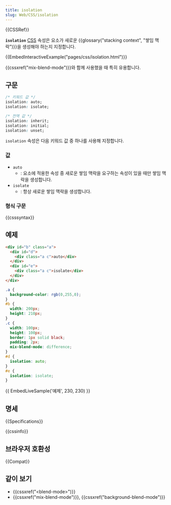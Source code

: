 ```yaml
---
title: isolation
slug: Web/CSS/isolation
---
```


{{CSSRef}}

**`isolation`** [CSS](/ko/docs/Web/CSS) 속성은 요소가 새로운 {{glossary("stacking context", "쌓임 맥락")}}을 생성해야 하는지 지정합니다.

{{EmbedInteractiveExample("pages/css/isolation.html")}}

{{cssxref("mix-blend-mode")}}와 함께 사용했을 때 특히 유용합니다.

## 구문

```css
/* 키워드 값 */
isolation: auto;
isolation: isolate;

/* 전역 값 */
isolation: inherit;
isolation: initial;
isolation: unset;
```

`isolation` 속성은 다음 키워드 값 중 하나를 사용해 지정합니다.

### 값

- `auto`
  - : 요소에 적용한 속성 중 새로운 쌓임 맥락을 요구하는 속성이 있을 때만 쌓임 맥락을 생성합니다.
- `isolate`
  - : 항상 새로운 쌓임 맥락을 생성합니다.

### 형식 구문

{{csssyntax}}

## 예제

```html
<div id="b" class="a">
  <div id="d">
    <div class="a c">auto</div>
  </div>
  <div id="e">
    <div class="a c">isolate</div>
  </div>
</div>
```

```css
.a {
  background-color: rgb(0,255,0);
}
#b {
  width: 200px;
  height: 210px;
}
.c {
  width: 100px;
  height: 100px;
  border: 1px solid black;
  padding: 2px;
  mix-blend-mode: difference;
}
#d {
  isolation: auto;
}
#e {
  isolation: isolate;
}
```

{{ EmbedLiveSample('예제', 230, 230) }}

## 명세

{{Specifications}}

{{cssinfo}}

## 브라우저 호환성

{{Compat}}

## 같이 보기

- {{cssxref("&lt;blend-mode&gt;")}}
- {{cssxref("mix-blend-mode")}}, {{cssxref("background-blend-mode")}}
